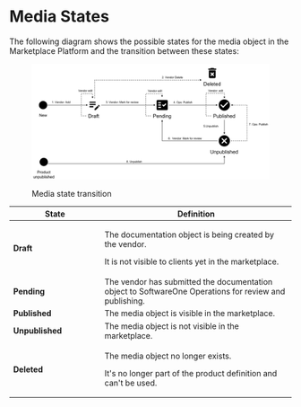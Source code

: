 # Media States

The following diagram shows the possible states for the media object in the Marketplace Platform and the transition between these states:

<figure><img src="../../../../.gitbook/assets/Media (3).png" alt=""><figcaption><p>Media state transition</p></figcaption></figure>

<table><thead><tr><th width="149">State</th><th>Definition</th></tr></thead><tbody><tr><td><strong>Draft</strong></td><td><p>The documentation object is being created by the vendor.</p><p></p><p>It is not visible to clients yet in the marketplace.</p></td></tr><tr><td><strong>Pending</strong></td><td>The vendor has submitted the documentation object to SoftwareOne Operations for review and publishing.</td></tr><tr><td><strong>Published</strong></td><td>The media object is visible in the marketplace.</td></tr><tr><td><strong>Unpublished</strong></td><td>The media object is not visible in the marketplace.</td></tr><tr><td><strong>Deleted</strong></td><td><p>The media object no longer exists.</p><p></p><p>It's no longer part of the product definition and can't be used.</p></td></tr></tbody></table>
